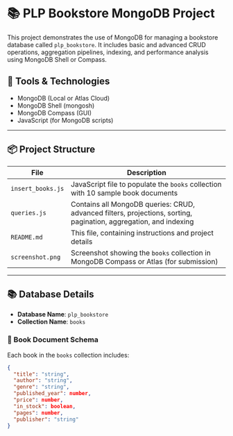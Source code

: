 # 📚 PLP Bookstore MongoDB Project

This project demonstrates the use of MongoDB for managing a bookstore database called `plp_bookstore`. It includes basic and advanced CRUD operations, aggregation pipelines, indexing, and performance analysis using MongoDB Shell or Compass.

## 🧰 Tools & Technologies

- MongoDB (Local or Atlas Cloud)
- MongoDB Shell (mongosh)
- MongoDB Compass (GUI)
- JavaScript (for MongoDB scripts)

---

## 📦 Project Structure

| File | Description |
|------|-------------|
| `insert_books.js` | JavaScript file to populate the `books` collection with 10 sample book documents |
| `queries.js` | Contains all MongoDB queries: CRUD, advanced filters, projections, sorting, pagination, aggregation, and indexing |
| `README.md` | This file, containing instructions and project details |
| `screenshot.png` | Screenshot showing the `books` collection in MongoDB Compass or Atlas (for submission) |

---

## 📚 Database Details

- **Database Name**: `plp_bookstore`
- **Collection Name**: `books`

### 📘 Book Document Schema

Each book in the `books` collection includes:

```json
{
  "title": "string",
  "author": "string",
  "genre": "string",
  "published_year": number,
  "price": number,
  "in_stock": boolean,
  "pages": number,
  "publisher": "string"
}

